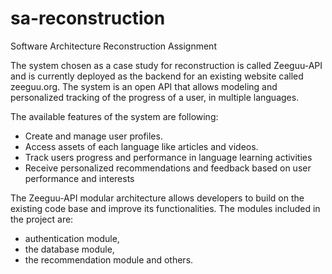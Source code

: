 # sa-reconstruction
Software Architecture Reconstruction Assignment

The system chosen as a case study for reconstruction is called Zeeguu-API and is currently deployed as the backend for an existing website called zeeguu.org. The system is an open API that allows modeling and personalized tracking of the progress of a user, in multiple languages. 

The available features of the system are following:
- Create and manage user profiles.
- Access assets of each language like articles and videos.
- Track users progress and performance in language learning activities
- Receive personalized recommendations and feedback based on user performance and interests

The Zeeguu-API modular architecture allows developers to build on the existing code base and improve its functionalities. The modules included in the project are:
- authentication module, 
- the database module, 
- the recommendation module and others. 

